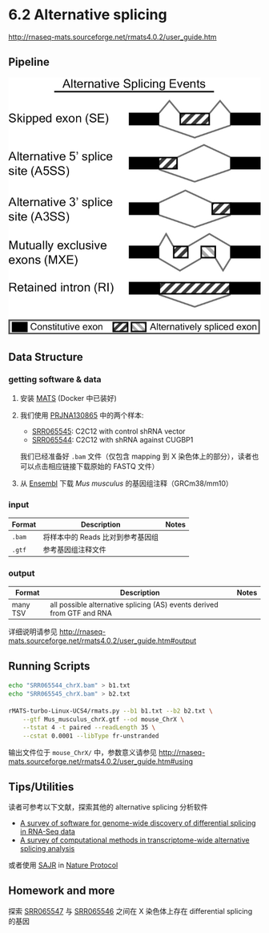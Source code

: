 # 6.2 Alternative splicing

http://rnaseq-mats.sourceforge.net/rmats4.0.2/user_guide.htm

## Pipeline

![](../.gitbook/assets/mats-home.jpg)

## Data Structure

### getting software & data

1. 安装 [MATS](http://rnaseq-mats.sourceforge.net/rmats4.0.2/index.html) (Docker 中已装好)
1. 我们使用 [PRJNA130865](https://www.ncbi.nlm.nih.gov/bioproject/PRJNA130865) 中的两个样本: 
   - [SRR065545](https://www.ebi.ac.uk/ena/data/view/SRR065545): C2C12 with control shRNA vector
   - [SRR065544](https://www.ebi.ac.uk/ena/data/view/SRR065544): C2C12 with shRNA against CUGBP1  
   
   我们已经准备好 `.bam` 文件（仅包含 mapping 到 X 染色体上的部分），读者也可以点击相应链接下载原始的 FASTQ 文件）
1. 从 [Ensembl](ftp://ftp.ensembl.org/pub/release-93/gtf/mus_musculus/Mus_musculus.GRCm38.93.gtf.gz) 下载  _Mus musculus_ 的基因组注释（GRCm38/mm10）

<!--

GSE information

!Sample_title	"c2c12_lko_100"	"c2c12_cugbp1_100"	"c2c12_lko_280"	"c2c12_cugbp1_280"
!Sample_geo_accession	"GSM582290"	"GSM582293"	"GSM582295"	"GSM582297"
...
!Sample_source_name_ch1	"C2C12 with control shRNA vector"	"C2C12 with shRNA against CUGBP1"	"C2C12 with control shRNA vector"	"C2C12 with shRNA against CUGBP1"
!Sample_organism_ch1	"Mus musculus"	"Mus musculus"	"Mus musculus"	"Mus musculus"
!Sample_characteristics_ch1	"cell type: C2C12"	"cell type: C2C12"	"cell type: C2C12"	"cell type: C2C12"
!Sample_characteristics_ch1	"insert length mean: 98"	"insert length mean: 99"	"insert length mean: 277"	"insert length mean: 282"

-->

### input

| Format | Description          | Notes |
|--------|----------------------|-------|
| `.bam` | 将样本中的 Reads 比对到参考基因组 |       |
| `.gtf` | 参考基因组注释文件            |       |


### output

| Format   | Description                                                            | Notes |
|----------|------------------------------------------------------------------------|-------|
| many TSV | all possible alternative splicing (AS) events derived from GTF and RNA |       |

详细说明请参见 <http://rnaseq-mats.sourceforge.net/rmats4.0.2/user_guide.htm#output>

## Running Scripts

```bash
echo "SRR065544_chrX.bam" > b1.txt
echo "SRR065545_chrX.bam" > b2.txt

rMATS-turbo-Linux-UCS4/rmats.py --b1 b1.txt --b2 b2.txt \
    --gtf Mus_musculus_chrX.gtf --od mouse_ChrX \
    --tstat 4 -t paired --readLength 35 \
    --cstat 0.0001 --libType fr-unstranded
```

输出文件位于 `mouse_ChrX/` 中，参数意义请参见 <http://rnaseq-mats.sourceforge.net/rmats4.0.2/user_guide.htm#using>

## Tips/Utilities

读者可参考以下文献，探索其他的 alternative splicing 分析软件

- [A survey of software for genome-wide discovery of differential splicing in RNA-Seq data](https://www.ncbi.nlm.nih.gov/pmc/articles/PMC3903050/)
- [A survey of computational methods in transcriptome-wide alternative splicing analysis](https://www.ncbi.nlm.nih.gov/pmc/articles/PMC5203768/)

或者使用 [SAJR](http://storage.bioinf.fbb.msu.ru/~mazin/) in [Nature Protocol](https://www.nature.com/protocolexchange/protocols/6093/)

## Homework and more

探索 [SRR065547](https://www.ebi.ac.uk/ena/data/view/SRR065547) 与 [SRR065546](https://www.ebi.ac.uk/ena/data/view/SRR065546) 之间在 X 染色体上存在 differential splicing 的基因



